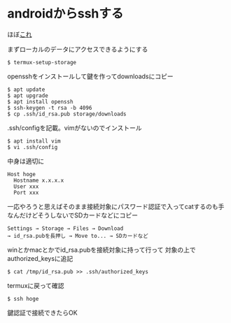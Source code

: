 # androidからsshする

ほぼ[これ](https://qiita.com/class2glass/items/8ae0b34543a9e5d1ec2d)

まずローカルのデータにアクセスできるようにする
```
$ termux-setup-storage
```
opensshをインストールして鍵を作ってdownloadsにコピー
```
$ apt update
$ apt upgrade
$ apt install openssh
$ ssh-keygen -t rsa -b 4096
$ cp .ssh/id_rsa.pub storage/downloads
```
.ssh/configを記載。vimがないのでインストール
```
$ apt install vim
$ vi .ssh/config
```
中身は適切に
```
Host hoge
  Hostname x.x.x.x
  User xxx
  Port xxx
```

一応やろうと思えばそのまま接続対象にパスワード認証で入ってcatするのも手なんだけどそうしないでSDカードなどにコピー
```
Settings → Storage → Files → Download
→ id_rsa.pubを長押し → Move to... → SDカードなど
```

winとかmacとかでid_rsa.pubを接続対象に持って行って
対象の上でauthorized_keysに追記
```
$ cat /tmp/id_rsa.pub >> .ssh/authorized_keys
```

termuxに戻って確認
```
$ ssh hoge
```

鍵認証で接続できたらOK